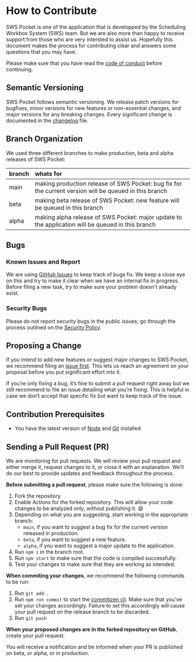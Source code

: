 # How to Contribute
SWS Pocket is one of the application that is developped by the Scheduling Workbox System (SWS) team. But we are also more than happy to receive support from those who are very intersted to assist us. Hopefully this document makes the process for contributing clear and answers some questions that you may have.

Please make sure that you have read the [code of conduct](https://github.com/sws2apps/sws-pocket/blob/main/CODE_OF_CONDUCT.md) before continuing.

## Semantic Versioning
SWS Pocket follows semantic versioning. We release patch versions for bugfixes, minor versions for new features or non-essential changes, and major versions for any breaking changes. Every significant change is documented in the [changelog](https://github.com/sws2apps/sws-pocket/blob/main/CHANGELOG.md) file.

## Branch Organization
We used three different branches to make production, beta and alpha releases of SWS Pocket:

| branch | whats for |
| :----- | :-------- |
| main   | making production release of SWS Pocket: bug fix for the current version will be queued in this branch |
| beta   | making beta release of SWS Pocket: new feature will be queued in this branch |
| alpha   | making alpha release of SWS Pocket: major update to the application will be queued in this branch |

## Bugs

### Known Issues and Report
We are using [GitHub Issues](https://github.com/sws2apps/sws-pocket/issues) to keep track of bugs fix. We keep a close eye on this and try to make it clear when we have an internal fix in progress. Before filing a new task, try to make sure your problem doesn’t already exist.

### Security Bugs
Please do not report security bugs in the public issues; go through the process outlined on the [Security Policy](https://github.com/sws2apps/sws-pocket/blob/main/SECURITY.md).

## Proposing a Change
If you intend to add new features or suggest major changes to SWS Pocket, we recommend filing an [issue first](https://github.com/sws2apps/sws-pocket/issues). This lets us reach an agreement on your proposal before you put significant effort into it.

If you’re only fixing a bug, it’s fine to submit a pull request right away but we still recommend to file an issue detailing what you’re fixing. This is helpful in case we don’t accept that specific fix but want to keep track of the issue.

## Contribution Prerequisites
- You have the latest version of [Node](https://nodejs.org) and [Git](https://git-scm.com) installed

## Sending a Pull Request (PR)
We are monitoring for pull requests. We will review your pull request and either merge it, request changes to it, or close it with an explanation. We’ll do our best to provide updates and feedback throughout the process.

**Before submitting a pull request**, please make sure the following is done:
1. Fork the repository
2. Enable Actions for the forked repository. This will allow your code changes to be analyzed only, without publishing it. 😄
3. Depending on what you are suggesting, start working in the appropriate branch:
   - `main`, if you want to suggest a bug fix for the current version released in production.
   - `beta`, if you want to suggest a new feature.
   - `alpha`, if you want to suggest a major update to the application.
4. Run `npm i` in the branch root.
5. Run `npm start` to make sure that the code is compiled successfully.
6. Test your changes to make sure that they are working as intended.

**When commiting your changes**, we recommend the following commands to be run:
1. Run `git add .`
2. Run `npm run commit` to start the [commitizen cli](https://github.com/commitizen/cz-cli#using-the-command-line-tool). Make sure that you’ve set your changes accordingly. Failure to set this accordingly will cause your pull request on the release branch to be discarded.
3. Run `git push`

**When your proposed changes are in the forked repository on GitHub**, create your pull request.

You will receive a notification and be informed when your PR is published on beta, or alpha, or in production.
